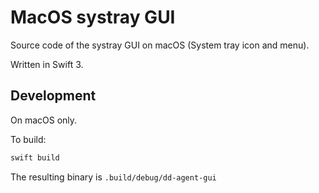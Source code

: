 # MacOS systray GUI

Source code of the systray GUI on macOS (System tray icon and menu).

Written in Swift 3.

## Development

On macOS only.

To build:

```sh
swift build
```

The resulting binary is `.build/debug/dd-agent-gui`
